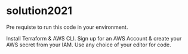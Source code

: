 # solution2021

Pre requiste to run this code in your environment. 

Install Terraform & AWS CLI.
Sign up for an AWS Account & create your AWS secret from your IAM.
Use any choice of your editor for code.


